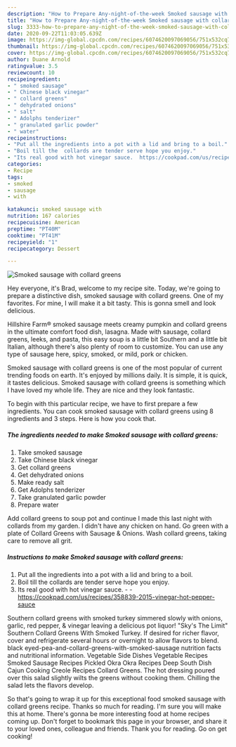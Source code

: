 ```yaml
---
description: "How to Prepare Any-night-of-the-week Smoked sausage with collard greens"
title: "How to Prepare Any-night-of-the-week Smoked sausage with collard greens"
slug: 3333-how-to-prepare-any-night-of-the-week-smoked-sausage-with-collard-greens
date: 2020-09-22T11:03:05.639Z
image: https://img-global.cpcdn.com/recipes/6074620097069056/751x532cq70/smoked-sausage-with-collard-greens-recipe-main-photo.jpg
thumbnail: https://img-global.cpcdn.com/recipes/6074620097069056/751x532cq70/smoked-sausage-with-collard-greens-recipe-main-photo.jpg
cover: https://img-global.cpcdn.com/recipes/6074620097069056/751x532cq70/smoked-sausage-with-collard-greens-recipe-main-photo.jpg
author: Duane Arnold
ratingvalue: 3.5
reviewcount: 10
recipeingredient:
- " smoked sausage"
- " Chinese black vinegar"
- " collard greens"
- " dehydrated onions"
- " salt"
- " Adolphs tenderizer"
- " granulated garlic powder"
- " water"
recipeinstructions:
- "Put all the ingredients into a pot with a lid and bring to a boil."
- "Boil till the  collards are tender serve hope you enjoy."
- "Its real good with hot vinegar sauce.  https://cookpad.com/us/recipes/358839-2015-vinegar-hot-pepper-sauce"
categories:
- Recipe
tags:
- smoked
- sausage
- with

katakunci: smoked sausage with 
nutrition: 167 calories
recipecuisine: American
preptime: "PT40M"
cooktime: "PT41M"
recipeyield: "1"
recipecategory: Dessert

---
```



![Smoked sausage with collard greens](https://img-global.cpcdn.com/recipes/6074620097069056/751x532cq70/smoked-sausage-with-collard-greens-recipe-main-photo.jpg)

Hey everyone, it's Brad, welcome to my recipe site. Today, we're going to prepare a distinctive dish, smoked sausage with collard greens. One of my favorites. For mine, I will make it a bit tasty. This is gonna smell and look delicious.

Hillshire Farm® smoked sausage meets creamy pumpkin and collard greens in the ultimate comfort food dish, lasagna. Made with sausage, collard greens, leeks, and pasta, this easy soup is a little bit Southern and a little bit Italian, although there&#39;s also plenty of room to customize. You can use any type of sausage here, spicy, smoked, or mild, pork or chicken.

Smoked sausage with collard greens is one of the most popular of current trending foods on earth. It's enjoyed by millions daily. It is simple, it is quick, it tastes delicious. Smoked sausage with collard greens is something which I have loved my whole life. They are nice and they look fantastic.


To begin with this particular recipe, we have to first prepare a few ingredients. You can cook smoked sausage with collard greens using 8 ingredients and 3 steps. Here is how you cook that.

<!--inarticleads1-->

##### The ingredients needed to make Smoked sausage with collard greens:

1. Take  smoked sausage
1. Take  Chinese black vinegar
1. Get  collard greens
1. Get  dehydrated onions
1. Make ready  salt
1. Get  Adolphs tenderizer
1. Take  granulated garlic powder
1. Prepare  water


Add collard greens to soup pot and continue I made this last night with collards from my garden. I didn&#39;t have any chicken on hand. Go green with a plate of Collard Greens with Sausage &amp; Onions. Wash collard greens, taking care to remove all grit. 

<!--inarticleads2-->

##### Instructions to make Smoked sausage with collard greens:

1. Put all the ingredients into a pot with a lid and bring to a boil.
1. Boil till the  collards are tender serve hope you enjoy.
1. Its real good with hot vinegar sauce. -  - https://cookpad.com/us/recipes/358839-2015-vinegar-hot-pepper-sauce


Southern collard greens with smoked turkey simmered slowly with onions, garlic, red pepper, &amp; vinegar leaving a delicious pot liquor! &#34;Sky&#39;s The Limit&#34; Southern Collard Greens With Smoked Turkey. If desired for richer flavor, cover and refrigerate several hours or overnight to allow flavors to blend. black eyed-pea-and-collard-greens-with-smoked-sausage nutrition facts and nutritional information. Vegetable Side Dishes Vegetable Recipes Smoked Sausage Recipes Pickled Okra Okra Recipes Deep South Dish Cajun Cooking Creole Recipes Collard Greens. The hot dressing poured over this salad slightly wilts the greens without cooking them. Chilling the salad lets the flavors develop. 

So that's going to wrap it up for this exceptional food smoked sausage with collard greens recipe. Thanks so much for reading. I'm sure you will make this at home. There's gonna be more interesting food at home recipes coming up. Don't forget to bookmark this page in your browser, and share it to your loved ones, colleague and friends. Thank you for reading. Go on get cooking!
